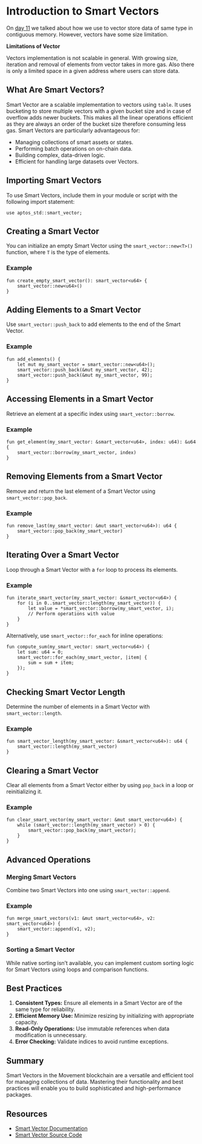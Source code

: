 # Introduction to Smart Vectors

On [day 11](UsingVectors.md) we talked about how we use to vector store data of same type in contiguous memory. However, vectors have some size limitation.

**Limitations of Vector**

Vectors implementation is not scalable in general. With growing size, iteration and removal of elements from vector takes in more gas. Also there is only a limited space in a given address where users can store data.

## What Are Smart Vectors?

Smart Vector are a scalable implementation to vectors using `table`. It uses bucketing to store multiple vectors with a given bucket size and in case of overflow adds newer buckets. This makes all the linear operations efficient as they are always an order of the bucket size therefore consuming less gas. Smart Vectors are particularly advantageous for:

- Managing collections of smart assets or states.
- Performing batch operations on on-chain data.
- Building complex, data-driven logic.
- Efficient for handling large datasets over Vectors.

## Importing Smart Vectors

To use Smart Vectors, include them in your module or script with the following import statement:

```move
use aptos_std::smart_vector;
```

## Creating a Smart Vector

You can initialize an empty Smart Vector using the `smart_vector::new<T>()` function, where `T` is the type of elements.

### Example

```move
fun create_empty_smart_vector(): smart_vector<u64> {
    smart_vector::new<u64>()
}
```

## Adding Elements to a Smart Vector

Use `smart_vector::push_back` to add elements to the end of the Smart Vector.

### Example

```move
fun add_elements() {
    let mut my_smart_vector = smart_vector::new<u64>();
    smart_vector::push_back(&mut my_smart_vector, 42);
    smart_vector::push_back(&mut my_smart_vector, 99);
}
```

## Accessing Elements in a Smart Vector

Retrieve an element at a specific index using `smart_vector::borrow`.

### Example

```move
fun get_element(my_smart_vector: &smart_vector<u64>, index: u64): &u64 {
    smart_vector::borrow(my_smart_vector, index)
}
```

## Removing Elements from a Smart Vector

Remove and return the last element of a Smart Vector using `smart_vector::pop_back`.

### Example

```move
fun remove_last(my_smart_vector: &mut smart_vector<u64>): u64 {
    smart_vector::pop_back(my_smart_vector)
}
```

## Iterating Over a Smart Vector

Loop through a Smart Vector with a `for` loop to process its elements.

### Example

```move
fun iterate_smart_vector(my_smart_vector: &smart_vector<u64>) {
    for (i in 0..smart_vector::length(my_smart_vector)) {
        let value = *smart_vector::borrow(my_smart_vector, i);
        // Perform operations with value
    }
}
```

Alternatively, use `smart_vector::for_each` for inline operations:

```move
fun compute_sum(my_smart_vector: smart_vector<u64>) {
    let sum: u64 = 0;
    smart_vector::for_each(my_smart_vector, |item| {
        sum = sum + item;
    });
}
```

## Checking Smart Vector Length

Determine the number of elements in a Smart Vector with `smart_vector::length`.

### Example

```move
fun smart_vector_length(my_smart_vector: &smart_vector<u64>): u64 {
    smart_vector::length(my_smart_vector)
}
```

## Clearing a Smart Vector

Clear all elements from a Smart Vector either by using `pop_back` in a loop or reinitializing it.

### Example

```move
fun clear_smart_vector(my_smart_vector: &mut smart_vector<u64>) {
    while (smart_vector::length(my_smart_vector) > 0) {
        smart_vector::pop_back(my_smart_vector);
    }
}
```

## Advanced Operations

### Merging Smart Vectors

Combine two Smart Vectors into one using `smart_vector::append`.

### Example

```move
fun merge_smart_vectors(v1: &mut smart_vector<u64>, v2: smart_vector<u64>) {
    smart_vector::append(v1, v2);
}
```

### Sorting a Smart Vector

While native sorting isn’t available, you can implement custom sorting logic for Smart Vectors using loops and comparison functions.

## Best Practices

1. **Consistent Types:** Ensure all elements in a Smart Vector are of the same type for reliability.
2. **Efficient Memory Use:** Minimize resizing by initializing with appropriate capacity.
3. **Read-Only Operations:** Use immutable references when data modification is unnecessary.
4. **Error Checking:** Validate indices to avoid runtime exceptions.

## Summary

Smart Vectors in the Movement blockchain are a versatile and efficient tool for managing collections of data. Mastering their functionality and best practices will enable you to build sophisticated and high-performance packages.

## Resources

- [Smart Vector Documentation](https://aptos.dev/en/build/smart-contracts/smart-vector)
- [Smart Vector Source Code](https://github.com/aptos-labs/aptos-core/blob/main/aptos-move/framework/aptos-stdlib/sources/data_structures/smart_vector.move)
